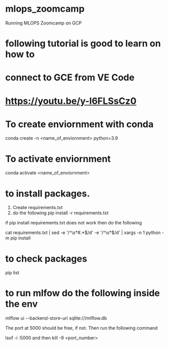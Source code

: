 # mlops_zoomcamp
Running MLOPS Zoomcamp on GCP

# following tutorial is good to learn on how to 
# connect to GCE from VE Code

# https://youtu.be/y-l6FLSsCz0

# To create enviornment with conda

conda create -n <name_of_enviornment> python=3.9

# To activate enviornment

conda activate <name_of_enviornment>

# to install packages.

1. Create requirements.txt
2. do the following
pip install -r requirements.txt

if pip install requirements.txt does not work then do the following

cat requirements.txt | sed -e '/^\s*#.*$/d' -e '/^\s*$/d' | xargs -n 1 python -m pip install

# to check packages

pip list

# to run mlfow do the following inside the env

mlflow ui --backend-store-uri sqlite:///mlflow.db

The port at 5000 should be free, if not. Then run the following command

lsof -i :5000
and then
kill -9 <port_number>


